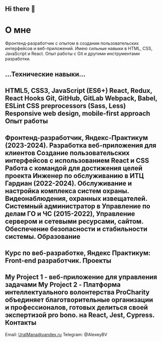 ## Hi there 👋

**О мне**
================
Фронтенд-разработчик с опытом в создании пользовательских интерфейсов и веб-приложений. Имею сильные навыки в HTML, CSS, JavaScript и React. Опыт работы с Git и другими инструментами разработки.

...Технические навыки...
---
HTML5, CSS3, JavaScript (ES6+)
React, Redux, React Hooks
Git, GitHub, GitLab
Webpack, Babel, ESLint
CSS preprocessors (Sass, Less)
Responsive web design, mobile-first approach
**Опыт работы**
----------------
Фронтенд-разработчик, Яндекс-Практикум (2023-2024).
Разработка веб-приложения для клиентов
Создание пользовательских интерфейсов с использованием React и CSS
Работа с командой для достижения целей проекта
Инженер по обслуживанию в ИТЦ Гардиан (2022-2024).
Обслуживание и настройка комплекса систем охраны. Видеонаблюдения, охранных извещателей.
Системный администратор в Управление по делам ГО  и ЧС (2015-2022), 
Управление сервером и сетевыми ресурсами, сайтом.
Обеспечение безопасности и стабильности системы.
**Образование**
---------------
Курс по веб-разработке, Яндекс Практикум: Front-end разработчик.
**Проекты**
-----------
My Project 1 - веб-приложение для управления задачами
My Project 2 - Платформа интеллектуального волонтерства ProCharity объединяет благотворительные организации и профессионалов, готовых делиться своей экспертизой pro bono. на React, Jest, Cypress.
**Контакты**
------------
Email: UralMana@yandex.ru
Telegram: @AlexeyBV

<!--
**hubduing/hubduing** is a ✨ _special_ ✨ repository because its `README.md` (this file) appears on your GitHub profile.

Here are some ideas to get you started:

- 🔭 I’m currently working on ...
- 🌱 I’m currently learning ...
- 👯 I’m looking to collaborate on ...
- 🤔 I’m looking for help with ...
- 💬 Ask me about ...
- 📫 How to reach me: ...
- 😄 Pronouns: ...
- ⚡ Fun fact: ...
-->
